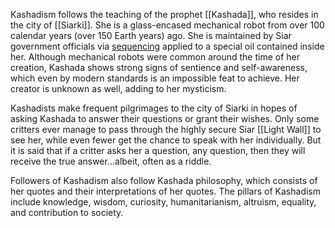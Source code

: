Kashadism follows the teaching of the prophet [[Kashada]], who resides in the city of [[Siarki]]. She is a glass-encased mechanical robot from over 100 calendar years (over 150 Earth years) ago. She is maintained by Siar government officials via [sequencing](Entrogenesis.md) applied to a special oil contained inside her. Although mechanical robots were common around the time of her creation, Kashada shows strong signs of sentience and self-awareness, which even by modern standards is an impossible feat to achieve. Her creator is unknown as well, adding to her mysticism.

Kashadists make frequent pilgrimages to the city of Siarki in hopes of asking Kashada to answer their questions or grant their wishes. Only some critters ever manage to pass through the highly secure Siar [[Light Wall]] to see her, while even fewer get the chance to speak with her individually. But it is said that if a critter asks her a question, any question, then they will receive the true answer...albeit, often as a riddle.

Followers of Kashadism also follow Kashada philosophy, which consists of her quotes and their interpretations of her quotes. The pillars of Kashadism include knowledge, wisdom, curiosity, humanitarianism, altruism, equality, and contribution to society.